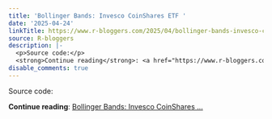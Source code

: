 ```yaml
---
title: 'Bollinger Bands: Invesco CoinShares ETF '
date: '2025-04-24'
linkTitle: https://www.r-bloggers.com/2025/04/bollinger-bands-invesco-coinshares-etf/
source: R-bloggers
description: |-
  <p>Source code:</p>
  <strong>Continue reading</strong>: <a href="https://www.r-bloggers.com/2025/04/bollinger-bands-invesco-coinshares-etf/">Bollinger Bands: Invesco CoinShares ...
disable_comments: true
---
```

<p>Source code:</p>
<strong>Continue reading</strong>: <a href="https://www.r-bloggers.com/2025/04/bollinger-bands-invesco-coinshares-etf/">Bollinger Bands: Invesco CoinShares ...